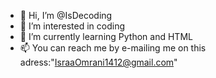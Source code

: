 - 👋 Hi, I’m @IsDecoding
- 👀 I’m interested in coding
- 🌱 I’m currently learning Python and HTML
- 📫 You can reach me by e-mailing me on this adress:"IsraaOmrani1412@gmail.com"
<!---
IsDecoding/IsDecoding is a ✨ special ✨ repository because its `README.md` (this file) appears on your GitHub profile.
You can click the Preview link to take a look at your changes.
--->
